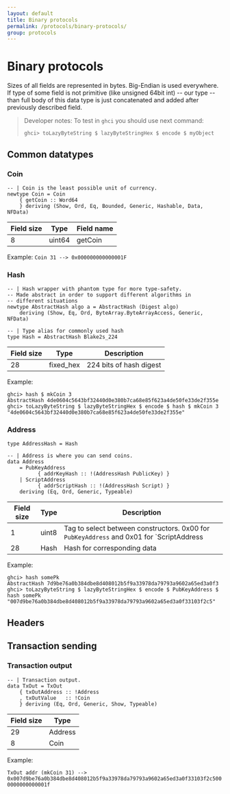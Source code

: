 ```yaml
---
layout: default
title: Binary protocols
permalink: /protocols/binary-protocols/
group: protocols
---
```


# Binary protocols

Sizes of all fields are represented in bytes.
Big-Endian is used everywhere. If type of some field is not primitive
(like unsigned 64bit int) -- our type -- than full body of this data type
is just concatenated and added after previously described field.

> Developer notes:
> To test in `ghci` you should use next command:
> ```
> ghci> toLazyByteString $ lazyByteStringHex $ encode $ myObject
> ```

## Common datatypes

### Coin

```
-- | Coin is the least possible unit of currency.
newtype Coin = Coin
    { getCoin :: Word64
    } deriving (Show, Ord, Eq, Bounded, Generic, Hashable, Data, NFData)
```

| Field size | Type   | Field name |
| ---------- |--------| ---------- |
| 8          | uint64 | getCoin    |

Example: `Coin 31 --> 0x000000000000001F`

### Hash

```
-- | Hash wrapper with phantom type for more type-safety.
-- Made abstract in order to support different algorithms in
-- different situations
newtype AbstractHash algo a = AbstractHash (Digest algo)
    deriving (Show, Eq, Ord, ByteArray.ByteArrayAccess, Generic, NFData)

-- | Type alias for commonly used hash
type Hash = AbstractHash Blake2s_224
```

| Field size | Type      | Description             |
| ---------- |-----------| ----------------------- |
| 28         | fixed_hex | 224 bits of hash digest |

Example:

```
ghci> hash $ mkCoin 3
AbstractHash 4de0604c5643bf32440d0e380b7ca68e85f623a4de50fe33de2f355e
ghci> toLazyByteString $ lazyByteStringHex $ encode $ hash $ mkCoin 3
"4de0604c5643bf32440d0e380b7ca68e85f623a4de50fe33de2f355e"
```

### Address

```
type AddressHash = Hash

-- | Address is where you can send coins.
data Address
    = PubKeyAddress
          { addrKeyHash :: !(AddressHash PublicKey) }
    | ScriptAddress
          { addrScriptHash :: !(AddressHash Script) }
    deriving (Eq, Ord, Generic, Typeable)
```

| Field size | Type  | Description |
| ---------- |-------| ----------- |
| 1          | uint8 | Tag to select between constructors. 0x00 for `PubKeyAddress` and 0x01 for `ScriptAddress |
| 28         | Hash  | Hash for corresponding data |

Example:

```
ghci> hash somePk
AbstractHash 7d9be76a0b384dbe8d408012b5f9a33978da79793a9602a65ed3a0f3
ghci> toLazyByteString $ lazyByteStringHex $ encode $ PubKeyAddress $ hash somePk
"007d9be76a0b384dbe8d408012b5f9a33978da79793a9602a65ed3a0f33103f2c5"
```

## Headers

## Transaction sending

### Transaction output

```
-- | Transaction output.
data TxOut = TxOut
    { txOutAddress :: !Address
    , txOutValue   :: !Coin
    } deriving (Eq, Ord, Generic, Show, Typeable)
```

| Field size | Type    |
| ---------- |---------|
| 29         | Address |
| 8          | Coin    |

Example:

`TxOut addr (mkCoin 31) --> 0x007d9be76a0b384dbe8d408012b5f9a33978da79793a9602a65ed3a0f33103f2c5000000000000001f`